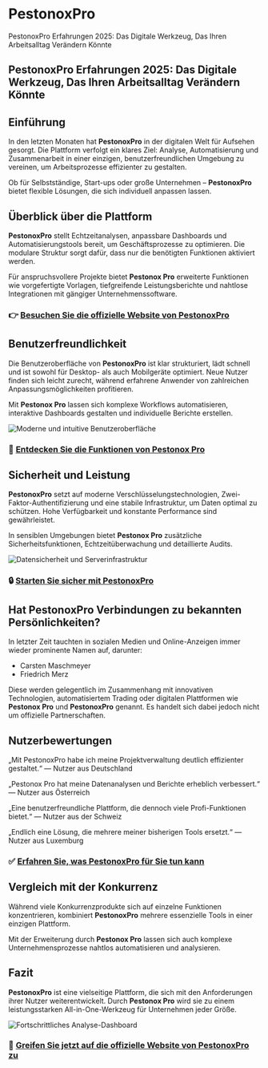 # PestonoxPro
PestonoxPro Erfahrungen 2025: Das Digitale Werkzeug, Das Ihren Arbeitsalltag Verändern Könnte
## PestonoxPro Erfahrungen 2025: Das Digitale Werkzeug, Das Ihren Arbeitsalltag Verändern Könnte

## Einführung
In den letzten Monaten hat **PestonoxPro** in der digitalen Welt für Aufsehen gesorgt. Die Plattform verfolgt ein klares Ziel: Analyse, Automatisierung und Zusammenarbeit in einer einzigen, benutzerfreundlichen Umgebung zu vereinen, um Arbeitsprozesse effizienter zu gestalten.

Ob für Selbstständige, Start-ups oder große Unternehmen – **PestonoxPro** bietet flexible Lösungen, die sich individuell anpassen lassen.

## Überblick über die Plattform
**PestonoxPro** stellt Echtzeitanalysen, anpassbare Dashboards und Automatisierungstools bereit, um Geschäftsprozesse zu optimieren. Die modulare Struktur sorgt dafür, dass nur die benötigten Funktionen aktiviert werden.

Für anspruchsvollere Projekte bietet **Pestonox Pro** erweiterte Funktionen wie vorgefertigte Vorlagen, tiefgreifende Leistungsberichte und nahtlose Integrationen mit gängiger Unternehmenssoftware.

### 👉 **[Besuchen Sie die offizielle Website von PestonoxPro](https://pestonox-pro.de)**

## Benutzerfreundlichkeit
Die Benutzeroberfläche von **PestonoxPro** ist klar strukturiert, lädt schnell und ist sowohl für Desktop- als auch Mobilgeräte optimiert. Neue Nutzer finden sich leicht zurecht, während erfahrene Anwender von zahlreichen Anpassungsmöglichkeiten profitieren.

Mit **Pestonox Pro** lassen sich komplexe Workflows automatisieren, interaktive Dashboards gestalten und individuelle Berichte erstellen.

![Moderne und intuitive Benutzeroberfläche](https://www.eckstein-design.com/wp-content/uploads/2022/09/ui-ux-interfacedesign-industriedesign-designbuero-muenchen-syr-titel-1600x1035-1.jpg)

### 🔗 **[Entdecken Sie die Funktionen von Pestonox Pro](https://pestonox-pro.de)**

## Sicherheit und Leistung
**PestonoxPro** setzt auf moderne Verschlüsselungstechnologien, Zwei-Faktor-Authentifizierung und eine stabile Infrastruktur, um Daten optimal zu schützen. Hohe Verfügbarkeit und konstante Performance sind gewährleistet.

In sensiblen Umgebungen bietet **Pestonox Pro** zusätzliche Sicherheitsfunktionen, Echtzeitüberwachung und detaillierte Audits.

![Datensicherheit und Serverinfrastruktur](https://www.pepels-it.de/wp-content/uploads/sites/9253/2023/06/row-of-network-servers-with-glowing-led-lights.jpg)

### 🔒 **[Starten Sie sicher mit PestonoxPro](https://pestonox-pro.de)**

## Hat PestonoxPro Verbindungen zu bekannten Persönlichkeiten?
In letzter Zeit tauchten in sozialen Medien und Online-Anzeigen immer wieder prominente Namen auf, darunter:

- Carsten Maschmeyer
- Friedrich Merz

Diese werden gelegentlich im Zusammenhang mit innovativen Technologien, automatisiertem Trading oder digitalen Plattformen wie **Pestonox Pro** und **PestonoxPro** genannt. Es handelt sich dabei jedoch nicht um offizielle Partnerschaften.

## Nutzerbewertungen
„Mit PestonoxPro habe ich meine Projektverwaltung deutlich effizienter gestaltet.“ — Nutzer aus Deutschland

„Pestonox Pro hat meine Datenanalysen und Berichte erheblich verbessert.“ — Nutzer aus Österreich

„Eine benutzerfreundliche Plattform, die dennoch viele Profi-Funktionen bietet.“ — Nutzer aus der Schweiz

„Endlich eine Lösung, die mehrere meiner bisherigen Tools ersetzt.“ — Nutzer aus Luxemburg

### ✅ **[Erfahren Sie, was PestonoxPro für Sie tun kann](https://pestonox-pro.de)**

## Vergleich mit der Konkurrenz
Während viele Konkurrenzprodukte sich auf einzelne Funktionen konzentrieren, kombiniert **PestonoxPro** mehrere essenzielle Tools in einer einzigen Plattform.

Mit der Erweiterung durch **Pestonox Pro** lassen sich auch komplexe Unternehmensprozesse nahtlos automatisieren und analysieren.

## Fazit
**PestonoxPro** ist eine vielseitige Plattform, die sich mit den Anforderungen ihrer Nutzer weiterentwickelt. Durch **Pestonox Pro** wird sie zu einem leistungsstarken All-in-One-Werkzeug für Unternehmen jeder Größe.

![Fortschrittliches Analyse-Dashboard](https://images.unsplash.com/photo-1618477247222-acbdb0e159b3?auto=format&fit=crop&w=1170&q=80)

### 🚀 **[Greifen Sie jetzt auf die offizielle Website von PestonoxPro zu](https://pestonox-pro.de)**
